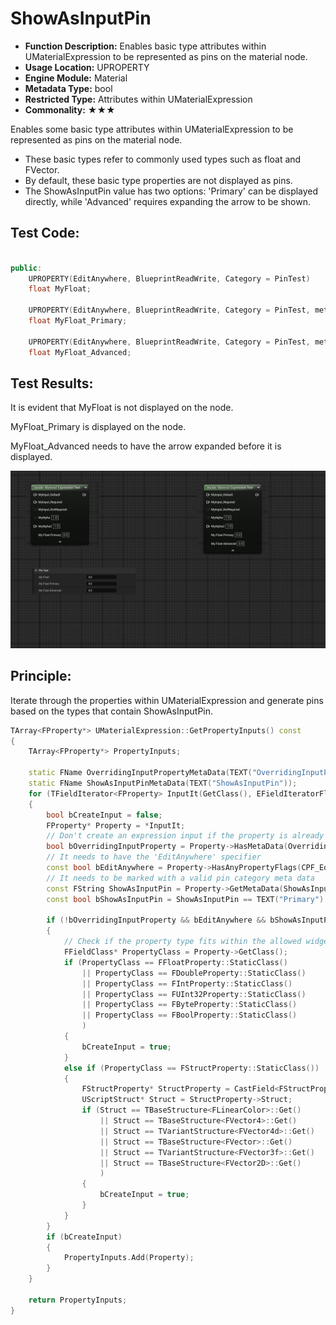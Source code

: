 # ShowAsInputPin

- **Function Description:** Enables basic type attributes within UMaterialExpression to be represented as pins on the material node.
- **Usage Location:** UPROPERTY
- **Engine Module:** Material
- **Metadata Type:** bool
- **Restricted Type:** Attributes within UMaterialExpression
- **Commonality:** ★★★

Enables some basic type attributes within UMaterialExpression to be represented as pins on the material node.

- These basic types refer to commonly used types such as float and FVector.
- By default, these basic type properties are not displayed as pins.
- The ShowAsInputPin value has two options: 'Primary' can be displayed directly, while 'Advanced' requires expanding the arrow to be shown.

## Test Code:

```cpp

public:
	UPROPERTY(EditAnywhere, BlueprintReadWrite, Category = PinTest)
	float MyFloat;

	UPROPERTY(EditAnywhere, BlueprintReadWrite, Category = PinTest, meta = (ShowAsInputPin = "Primary"))
	float MyFloat_Primary;

	UPROPERTY(EditAnywhere, BlueprintReadWrite, Category = PinTest, meta = (ShowAsInputPin = "Advanced"))
	float MyFloat_Advanced;
```

## Test Results:

It is evident that MyFloat is not displayed on the node.

MyFloat_Primary is displayed on the node.

MyFloat_Advanced needs to have the arrow expanded before it is displayed.

![Untitled](Untitled.png)

## Principle:

Iterate through the properties within UMaterialExpression and generate pins based on the types that contain ShowAsInputPin.

```cpp
TArray<FProperty*> UMaterialExpression::GetPropertyInputs() const
{
	TArray<FProperty*> PropertyInputs;

	static FName OverridingInputPropertyMetaData(TEXT("OverridingInputProperty"));
	static FName ShowAsInputPinMetaData(TEXT("ShowAsInputPin"));
	for (TFieldIterator<FProperty> InputIt(GetClass(), EFieldIteratorFlags::IncludeSuper, EFieldIteratorFlags::ExcludeDeprecated); InputIt; ++InputIt)
	{
		bool bCreateInput = false;
		FProperty* Property = *InputIt;
		// Don't create an expression input if the property is already associated with one explicitly declared
		bool bOverridingInputProperty = Property->HasMetaData(OverridingInputPropertyMetaData);
		// It needs to have the 'EditAnywhere' specifier
		const bool bEditAnywhere = Property->HasAnyPropertyFlags(CPF_Edit);
		// It needs to be marked with a valid pin category meta data
		const FString ShowAsInputPin = Property->GetMetaData(ShowAsInputPinMetaData);
		const bool bShowAsInputPin = ShowAsInputPin == TEXT("Primary") || ShowAsInputPin == TEXT("Advanced");

		if (!bOverridingInputProperty && bEditAnywhere && bShowAsInputPin)
		{
			// Check if the property type fits within the allowed widget types
			FFieldClass* PropertyClass = Property->GetClass();
			if (PropertyClass == FFloatProperty::StaticClass()
				|| PropertyClass == FDoubleProperty::StaticClass()
				|| PropertyClass == FIntProperty::StaticClass()
				|| PropertyClass == FUInt32Property::StaticClass()
				|| PropertyClass == FByteProperty::StaticClass()
				|| PropertyClass == FBoolProperty::StaticClass()
				)
			{
				bCreateInput = true;
			}
			else if (PropertyClass == FStructProperty::StaticClass())
			{
				FStructProperty* StructProperty = CastField<FStructProperty>(Property);
				UScriptStruct* Struct = StructProperty->Struct;
				if (Struct == TBaseStructure<FLinearColor>::Get()
					|| Struct == TBaseStructure<FVector4>::Get()
					|| Struct == TVariantStructure<FVector4d>::Get()
					|| Struct == TBaseStructure<FVector>::Get()
					|| Struct == TVariantStructure<FVector3f>::Get()
					|| Struct == TBaseStructure<FVector2D>::Get()
					)
				{
					bCreateInput = true;
				}
			}
		}
		if (bCreateInput)
		{
			PropertyInputs.Add(Property);
		}
	}

	return PropertyInputs;
}
```